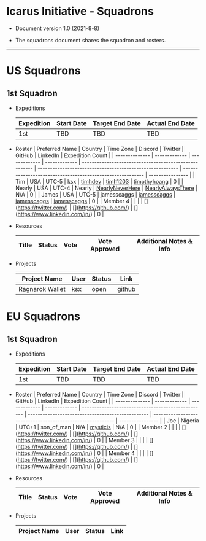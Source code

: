 # Icarus Initiative - Squadrons

- Document version 1.0 (2021-8-8)

- The squadrons document shares the squadron and rosters.

---

# US Squadrons

## 1st Squadron

- Expeditions

  | Expedition | Start Date | Target End Date | Actual End Date |
  | ---------- | ---------- | --------------- | --------------- |
  | 1st        | TBD        | TBD             | TBD             |

- Roster
  | Preferred Name | Country | Time Zone | Discord | Twitter | GitHub | LinkedIn | Expedition Count |
  | -------------- | ------------- | ------------- | ------------- | ------------------------------------------------------ | --------------------------------------------------------- | ---------------------------------------------------------- | ---------------- |
  | Tim | USA | UTC-5 | ksx | [timhdev](https://twitter.com/timhdev) | [timh1203](https://github.com/timh1203) | [timothyhoang](https://www.linkedin.com/in/timothyhoang/) | 0 |
  | Nearly | USA | UTC-4 | Nearly | [NearlyNeverHere](https://twitter.com/NearlyNeverHere) | [NearlyAlwaysThere](https://github.com/NearlyAlwaysThere) | N/A | 0 |
  | James | USA | UTC-5 | jamesscaggs | [jamesscaggs](https://twitter.com/jamesscaggs) | [jamesscaggs](https://github.com/jamesscaggs) | [jamesscaggs](https://www.linkedin.com/in/jamesscaggs) | 0 |
  | Member 4 | <Member Info> | <Member Info> | <Member Info> | [<Member Info>](https://twitter.com/<Member Info>) | [<Member Info>](https://github.com/<Member Info>) | [<Member Info>](https://www.linkedin.com/in/<Member Info>) | 0 |

- Resources

  | Title | Status | Vote | Vote Approved | Additional Notes & Info |
  | ----- | ------ | ---- | ------------- | ----------------------- |

- Projects

  | Project Name    | User | Status | Link                                                  |
  | --------------- | ---- | ------ | ----------------------------------------------------- |
  | Ragnarok Wallet | ksx  | open   | [github](https://github.com/timh1203/ragnarok_wallet) |

# EU Squadrons

## 1st Squadron

- Expeditions

  | Expedition | Start Date | Target End Date | Actual End Date |
  | ---------- | ---------- | --------------- | --------------- |
  | 1st        | TBD        | TBD             | TBD             |

- Roster
  | Preferred Name | Country | Time Zone | Discord | Twitter | GitHub | LinkedIn | Expedition Count |
  | -------------- | ------------- | ------------- | ------------- | -------------------------------------------------- | ------------------------------------------------- | ---------------------------------------------------------- | ---------------- |
  | Joe | Nigeria | UTC+1 | son_of_man | N/A | [mysticis](https://github.com/mysticis) | N/A | 0 |
  | Member 2 | <Member Info> | <Member Info> | <Member Info> | [<Member Info>](https://twitter.com/<Member Info>) | [<Member Info>](https://github.com/<Member Info>) | [<Member Info>](https://www.linkedin.com/in/<Member Info>) | 0 |
  | Member 3 | <Member Info> | <Member Info> | <Member Info> | [<Member Info>](https://twitter.com/<Member Info>) | [<Member Info>](https://github.com/<Member Info>) | [<Member Info>](https://www.linkedin.com/in/<Member Info>) | 0 |
  | Member 4 | <Member Info> | <Member Info> | <Member Info> | [<Member Info>](https://twitter.com/<Member Info>) | [<Member Info>](https://github.com/<Member Info>) | [<Member Info>](https://www.linkedin.com/in/<Member Info>) | 0 |

- Resources

  | Title | Status | Vote | Vote Approved | Additional Notes & Info |
  | ----- | ------ | ---- | ------------- | ----------------------- |

- Projects

  | Project Name | User | Status | Link |
  | ------------ | ---- | ------ | ---- |
